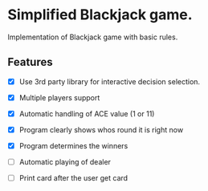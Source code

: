 # Simplified Blackjack game.

Implementation of Blackjack game with basic rules.


## Features

- [X] Use 3rd party library for interactive decision selection.
- [X] Multiple players support
- [X] Automatic handling of ACE value (1 or 11)
- [X] Program clearly shows whos round it is right now
- [X] Program determines the winners
- [ ] Automatic playing of dealer
- [ ] Print card after the user get card

